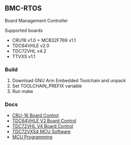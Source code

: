 ## BMC-RTOS

Board Management Controller

Supported boards

- CRU16 v1.0 + MCB32F769 v1.1
- TDC64VHLE v2.0
- TDC72VHL v4.2
- TTVXS v1.1

### Build

1. Download GNU Arm Embedded Toolchain and unpack
2. Set TOOLCHAIN_PREFIX variable
3. Run make

### Docs

 * [CRU-16 Board Control](https://afi-project.jinr.ru/projects/cru-16/wiki/CRU-16_v10_Board_Control)
 * [TDC64VHLE V2 Board Control](https://afi-project.jinr.ru/projects/tdc64vhle/wiki/TDC64VHLE_v20_Board_Control)
 * [TDC72VHL V4 Board Control](https://afi-project.jinr.ru/projects/tdc72vhl/wiki/TDC72VHL_V4_Board_Management)
 * [TDC72VXS4 MCU Software](https://afi-project.jinr.ru/projects/tdc72vhl/wiki/TDC72VXS4_MCU_Software)
 * [MCU Programming](https://afi-project.jinr.ru/projects/tdc72vhl/wiki/MCU_Programming)
